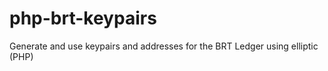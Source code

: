 # php-brt-keypairs

Generate and use keypairs and addresses for the BRT Ledger using elliptic (PHP)

